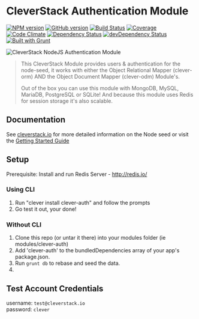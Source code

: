 CleverStack Authentication Module
====================
[![NPM version](https://badge.fury.io/js/clever-auth.png)](http://badge.fury.io/js/clever-auth) [![GitHub version](https://badge.fury.io/gh/cleverstack%2Fclever-auth.png)](http://badge.fury.io/gh/cleverstack%2Fclever-auth) [![Build Status](https://secure.travis-ci.org/CleverStack/clever-auth.png?branch=master)](https://travis-ci.org/CleverStack/clever-auth) [![Coverage](https://codeclimate.com/github/CleverStack/clever-auth/coverage.png)](https://codeclimate.com/github/CleverStack/clever-auth) [![Code Climate](https://codeclimate.com/github/CleverStack/clever-auth.png)](https://codeclimate.com/github/CleverStack/clever-auth) [![Dependency Status](https://david-dm.org/CleverStack/clever-auth.svg?theme=shields.io)](https://david-dm.org/CleverStack/clever-auth) [![devDependency Status](https://david-dm.org/CleverStack/clever-auth/dev-status.svg?theme=shields.io)](https://david-dm.org/CleverStack/clever-auth#info=devDependencies) [![Built with Grunt](https://cdn.gruntjs.com/builtwith.png)](http://gruntjs.com/) 

![CleverStack NodeJS Authentication Module](http://cleverstack.github.io/assets/img/logos/node-seed-logo-clean.png "CleverStack NodeJS Authentication Module")
<blockquote>
This CleverStack Module provides users & authentication for the node-seed, it works with either the Object Relational Mapper (clever-orm) AND the Object Document Mapper (clever-odm) Module's.

Out of the box you can use this module with MongoDB, MySQL, MariaDB, PostgreSQL or SQLite! And because this module uses Redis for session storage it's also scalable.
</blockquote>

## Documentation

See [cleverstack.io](http://cleverstack.io/documentation/#backend) for more detailed information on the Node seed or visit the [Getting Started Guide](http://cleverstack.io/getting-started/)


## Setup
Prerequisite: Install and run Redis Server - http://redis.io/

### Using CLI
1. Run "clever install clever-auth" and follow the prompts
2. Go test it out, your done!

### Without CLI
1. Clone this repo (or untar it there) into your modules folder (ie modules/clever-auth)
2. Add 'clever-auth' to the bundledDependencies array of your app's package.json.
3. Run `grunt db` to rebase and seed the data.
4. 

## Test Account Credentials


username: `test@cleverstack.io` <br>
password: `clever`

